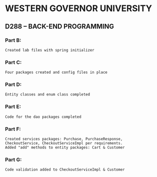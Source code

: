 # WESTERN GOVERNOR UNIVERSITY 
## D288 – BACK-END PROGRAMMING

### Part B:
```
Created lab files with spring initializer
```
### Part C:
```
Four packages created and config files in place
```
### Part D:
```
Entity classes and enum class completed
```
### Part E:
```
Code for the dao packages completed
```
### Part F:
```
Created services packages: Purchase, PurchaseResponse, CheckoutService, CheckoutServiceImpl per requirements.
Added "add" methods to entity packages: Cart & Customer
```
### Part G:
```
Code validation added to CheckoutServiceImpl & Customer
```

